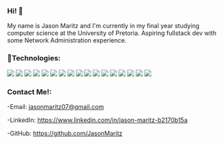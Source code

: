 ### Hi! 👋

My  name is Jason Maritz and I'm currently in my final year studying computer science at the University of Pretoria. Aspiring fullstack dev with some Network Administration experience.

### 🧰Technologies: 

![](https://img.shields.io/badge/OS-Linux-informational?style=flat&logo=linux&logoColor=white&color=ad1a1a)
![](https://img.shields.io/badge/OS-Windows-informational?style=flat&logo=windows&logoColor=white&color=ad1a1a)
![](https://img.shields.io/badge/Shell-Bash-informational?style=flat&logo=GNU%20Bash&logoColor=white&color=ad1a1a)
![](https://img.shields.io/badge/Shell-zsh-informational?style=flat&logo=GNU%20Bash&logoColor=white&color=ad1a1a)
![](https://img.shields.io/badge/Tools-Docker-informational?style=flat&logo=docker&logoColor=white&color=ad1a1a)
![](https://img.shields.io/badge/Tools-MariaDB-informational?style=flat&logo=docker&logoColor=white&color=ad1a1a)
![](https://img.shields.io/badge/Tools-git-informational?style=flat&logo=git&logoColor=white&color=ad1a1a)
![](https://img.shields.io/badge/Cloud-Digital%20Ocean-informational?style=flat&logo=digitalOcean&logoColor=white&color=ad1a1a)
![](https://img.shields.io/badge/Editor-VScode-informational?style=flat&logo=Visual%20Studio%20Code&logoColor=white&color=ad1a1a)
![](https://img.shields.io/badge/Editor-Intellij%20Idea-informational?style=flat&logo=IntelliJ520Idea&logoColor=white&color=ad1a1a)
![](https://img.shields.io/badge/Editor-CLion-informational?style=flat&logo=<LOGO_NAME>&logoColor=white&color=ad1a1a)
![](https://img.shields.io/badge/Language-C++-informational?style=flat&logo=&logoColor=white&color=ad1a1a)
![](https://img.shields.io/badge/Language-Java-informational?style=flat&logo=java&logoColor=white&color=ad1a1a)
![](https://img.shields.io/badge/Language-Javascript-informational?style=flat&logo=JavaScript&logoColor=white&color=ad1a1a)
![](https://img.shields.io/badge/Language-Python-informational?style=flat&logo=Python&logoColor=white&color=ad1a1a)
![](https://img.shields.io/badge/Language-PHP-informational?style=flat&logo=PHP&logoColor=white&color=ad1a1a)
![](https://img.shields.io/badge/Language-GO-informational?style=flat&logo=Go&logoColor=white&color=ad1a1a)

### Contact Me!:
  -Email: jasonmaritz07@gmail.com
  
  -LinkedIn:  https://www.linkedin.com/in/jason-maritz-b2170b15a
  
  -GitHub:  https://github.com/JasonMaritz

